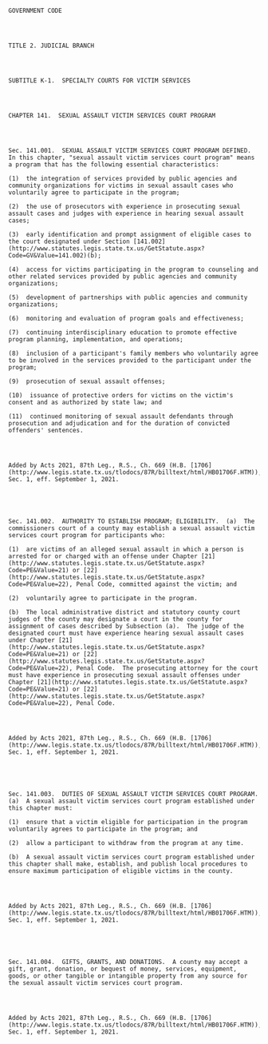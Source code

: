 ﻿
    
    
    	
    					
    
    
    GOVERNMENT CODE
    
      
    
    
    TITLE 2. JUDICIAL BRANCH
    
      
    
    
    SUBTITLE K-1.  SPECIALTY COURTS FOR VICTIM SERVICES
    
      
    
    
    CHAPTER 141.  SEXUAL ASSAULT VICTIM SERVICES COURT PROGRAM
    
      
    
    
    Sec. 141.001.  SEXUAL ASSAULT VICTIM SERVICES COURT PROGRAM DEFINED.  In this chapter, "sexual assault victim services court program" means a program that has the following essential characteristics:
    
    (1)  the integration of services provided by public agencies and community organizations for victims in sexual assault cases who voluntarily agree to participate in the program;
    
    (2)  the use of prosecutors with experience in prosecuting sexual assault cases and judges with experience in hearing sexual assault cases;
    
    (3)  early identification and prompt assignment of eligible cases to the court designated under Section [141.002](http://www.statutes.legis.state.tx.us/GetStatute.aspx?Code=GV&Value=141.002)(b);
    
    (4)  access for victims participating in the program to counseling and other related services provided by public agencies and community organizations;
    
    (5)  development of partnerships with public agencies and community organizations;
    
    (6)  monitoring and evaluation of program goals and effectiveness;
    
    (7)  continuing interdisciplinary education to promote effective program planning, implementation, and operations;
    
    (8)  inclusion of a participant's family members who voluntarily agree to be involved in the services provided to the participant under the program;
    
    (9)  prosecution of sexual assault offenses;
    
    (10)  issuance of protective orders for victims on the victim's consent and as authorized by state law; and
    
    (11)  continued monitoring of sexual assault defendants through prosecution and adjudication and for the duration of convicted offenders' sentences.
    
    
    
    
    Added by Acts 2021, 87th Leg., R.S., Ch. 669 (H.B. [1706](http://www.legis.state.tx.us/tlodocs/87R/billtext/html/HB01706F.HTM)), Sec. 1, eff. September 1, 2021.
    
    
    
    
    
    Sec. 141.002.  AUTHORITY TO ESTABLISH PROGRAM; ELIGIBILITY.  (a)  The commissioners court of a county may establish a sexual assault victim services court program for participants who:
    
    (1)  are victims of an alleged sexual assault in which a person is arrested for or charged with an offense under Chapter [21](http://www.statutes.legis.state.tx.us/GetStatute.aspx?Code=PE&Value=21) or [22](http://www.statutes.legis.state.tx.us/GetStatute.aspx?Code=PE&Value=22), Penal Code, committed against the victim; and
    
    (2)  voluntarily agree to participate in the program.
    
    (b)  The local administrative district and statutory county court judges of the county may designate a court in the county for assignment of cases described by Subsection (a).  The judge of the designated court must have experience hearing sexual assault cases under Chapter [21](http://www.statutes.legis.state.tx.us/GetStatute.aspx?Code=PE&Value=21) or [22](http://www.statutes.legis.state.tx.us/GetStatute.aspx?Code=PE&Value=22), Penal Code.  The prosecuting attorney for the court must have experience in prosecuting sexual assault offenses under Chapter [21](http://www.statutes.legis.state.tx.us/GetStatute.aspx?Code=PE&Value=21) or [22](http://www.statutes.legis.state.tx.us/GetStatute.aspx?Code=PE&Value=22), Penal Code.
    
    
    
    
    Added by Acts 2021, 87th Leg., R.S., Ch. 669 (H.B. [1706](http://www.legis.state.tx.us/tlodocs/87R/billtext/html/HB01706F.HTM)), Sec. 1, eff. September 1, 2021.
    
    
    
    
    
    Sec. 141.003.  DUTIES OF SEXUAL ASSAULT VICTIM SERVICES COURT PROGRAM.  (a)  A sexual assault victim services court program established under this chapter must:
    
    (1)  ensure that a victim eligible for participation in the program voluntarily agrees to participate in the program; and
    
    (2)  allow a participant to withdraw from the program at any time.
    
    (b)  A sexual assault victim services court program established under this chapter shall make, establish, and publish local procedures to ensure maximum participation of eligible victims in the county.
    
    
    
    
    Added by Acts 2021, 87th Leg., R.S., Ch. 669 (H.B. [1706](http://www.legis.state.tx.us/tlodocs/87R/billtext/html/HB01706F.HTM)), Sec. 1, eff. September 1, 2021.
    
    
    
    
    
    Sec. 141.004.  GIFTS, GRANTS, AND DONATIONS.  A county may accept a gift, grant, donation, or bequest of money, services, equipment, goods, or other tangible or intangible property from any source for the sexual assault victim services court program.
    
    
    
    
    Added by Acts 2021, 87th Leg., R.S., Ch. 669 (H.B. [1706](http://www.legis.state.tx.us/tlodocs/87R/billtext/html/HB01706F.HTM)), Sec. 1, eff. September 1, 2021.
    
    
    
    
    				
